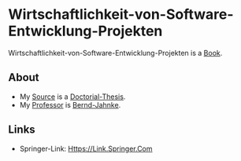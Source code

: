 # Wirtschaftlichkeit-von-Software-Entwicklung-Projekten

Wirtschaftlichkeit-von-Software-Entwicklung-Projekten is a [Book](700054.md).

## About

- My [Source](600130.md) is a [Doctorial-Thesis](640007.md).
- My [Professor](202000005.md) is [Bernd-Jahnke](1971091140.md).

## Links

- Springer-Link: [Https://Link.Springer.Com](https://link.springer.com/book/10.1007/978-3-663-12870-0)
